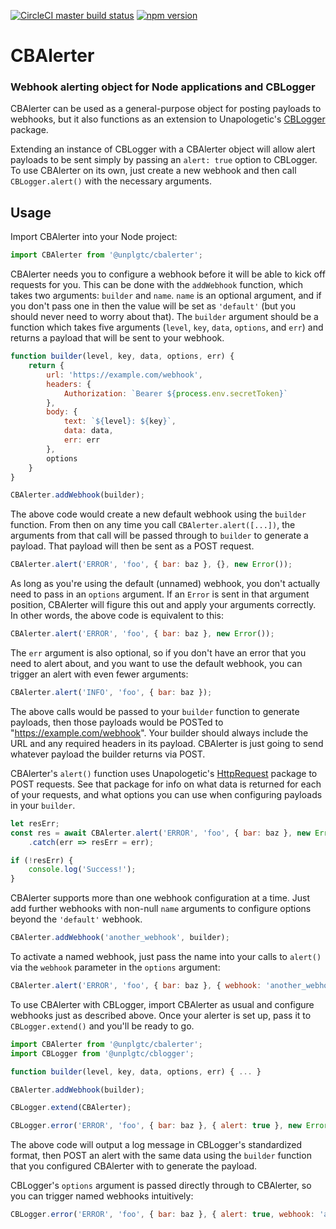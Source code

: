 [![CircleCI master build status](https://img.shields.io/circleci/project/github/unplgtc/CBAlerter/master.svg?label=master&logo=circleci)](https://circleci.com/gh/unplgtc/CBAlerter/tree/master)
[![npm version](https://img.shields.io/npm/v/@unplgtc/cbalerter.svg)](https://www.npmjs.com/package/@unplgtc/cbalerter)

# CBAlerter

### Webhook alerting object for Node applications and CBLogger

CBAlerter can be used as a general-purpose object for posting payloads to webhooks, but it also functions as an extension to Unapologetic's [CBLogger](https://github.com/unplgtc/CBAlerter) package.

Extending an instance of CBLogger with a CBAlerter object will allow alert payloads to be sent simply by passing an `alert: true` option to CBLogger. To use CBAlerter on its own, just create a new webhook and then call `CBLogger.alert()` with the necessary arguments.

## Usage

Import CBAlerter into your Node project:

```js
import CBAlerter from '@unplgtc/cbalerter';
```

CBAlerter needs you to configure a webhook before it will be able to kick off requests for you. This can be done with the `addWebhook` function, which takes two arguments: `builder` and `name`. `name` is an optional argument, and if you don't pass one in then the value will be set as `'default'` (but you should never need to worry about that). The `builder` argument should be a function which takes five arguments (`level`, `key`, `data`, `options`, and `err`) and returns a payload that will be sent to your webhook.

```js
function builder(level, key, data, options, err) {
	return {
		url: 'https://example.com/webhook',
		headers: {
			Authorization: `Bearer ${process.env.secretToken}`
		},
		body: {
			text: `${level}: ${key}`,
			data: data,
			err: err
		},
		options
	}
}

CBAlerter.addWebhook(builder);
```

The above code would create a new default webhook using the `builder` function. From then on any time you call `CBAlerter.alert([...])`, the arguments from that call will be passed through to `builder` to generate a payload. That payload will then be sent as a POST request.

```js
CBAlerter.alert('ERROR', 'foo', { bar: baz }, {}, new Error());
```

As long as you're using the default (unnamed) webhook, you don't actually need to pass in an `options` argument. If an `Error` is sent in that argument position, CBAlerter will figure this out and apply your arguments correctly. In other words, the above code is equivalent to this:

```js
CBAlerter.alert('ERROR', 'foo', { bar: baz }, new Error());
```

The `err` argument is also optional, so if you don't have an error that you need to alert about, and you want to use the default webhook, you can trigger an alert with even fewer arguments:

```js
CBAlerter.alert('INFO', 'foo', { bar: baz });
```

The above calls would be passed to your `builder` function to generate payloads, then those payloads would be POSTed to "https://example.com/webhook". Your builder should always include the URL and any required headers in its payload. CBAlerter is just going to send whatever payload the builder returns via POST.

CBAlerter's `alert()` function uses Unapologetic's [HttpRequest](https://github.com/unplgtc/HttpRequest) package to POST requests. See that package for info on what data is returned for each of your requests, and what options you can use when configuring payloads in your `builder`.

```js
let resErr;
const res = await CBAlerter.alert('ERROR', 'foo', { bar: baz }, new Error())
	.catch(err => resErr = err);

if (!resErr) {
	console.log('Success!');
}
```

CBAlerter supports more than one webhook configuration at a time. Just add further webhooks with non-null `name` arguments to configure options beyond the `'default'` webhook.

```js
CBAlerter.addWebhook('another_webhook', builder);
```

To activate a named webhook, just pass the name into your calls to `alert()` via the `webhook` parameter in the `options` argument:

```js
CBAlerter.alert('ERROR', 'foo', { bar: baz }, { webhook: 'another_webhook' }, new Error());
```

To use CBAlerter with CBLogger, import CBAlerter as usual and configure webhooks just as described above. Once your alerter is set up, pass it to `CBLogger.extend()` and you'll be ready to go.

```js
import CBAlerter from '@unplgtc/cbalerter';
import CBLogger from '@unplgtc/cblogger';

function builder(level, key, data, options, err) { ... }

CBAlerter.addWebhook(builder);

CBLogger.extend(CBAlerter);

CBLogger.error('ERROR', 'foo', { bar: baz }, { alert: true }, new Error());
```

The above code will output a log message in CBLogger's standardized format, then POST an alert with the same data using the `builder` function that you configured CBAlerter with to generate the payload.

CBLogger's `options` argument is passed directly through to CBAlerter, so you can trigger named webhooks intuitively:

```js
CBLogger.error('ERROR', 'foo', { bar: baz }, { alert: true, webhook: 'another_webhook' }, new Error());
```
